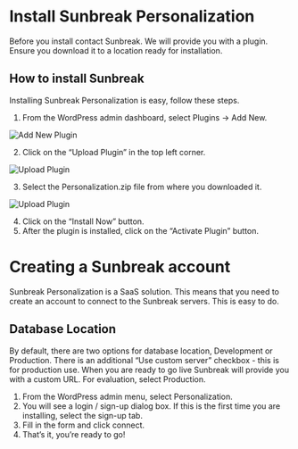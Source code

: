 # Install Sunbreak Personalization

Before you install contact Sunbreak. We will provide you with a plugin. Ensure you download it to a location ready for installation.

## How to install Sunbreak

Installing Sunbreak Personalization is easy, follow these steps.

1. From the WordPress admin dashboard, select Plugins -> Add New.

![Add New Plugin](../../img/getting-started-1.png)

2. Click on the “Upload Plugin” in the top left corner.

![Upload Plugin](../../img/getting-started-2.png)

3. Select the Personalization.zip file from where you downloaded it.

![Upload Plugin](../../img/getting-started-3.png)

4. Click on the “Install Now” button.
5. After the plugin is installed, click on the “Activate Plugin” button.


# Creating a Sunbreak account

Sunbreak Personalization is a SaaS solution. This means that you need to create an account to connect to the Sunbreak servers. This is easy to do.

## Database Location

By default, there are two options for database location, Development or Production. There is an additional “Use custom server” checkbox - this is for production use. When you are ready to go live Sunbreak will provide you with a custom URL. For evaluation, select Production.

1. From the WordPress admin menu, select Personalization.
1. You will see a login / sign-up dialog box. If this is the first time you are installing, select the sign-up tab.
1. Fill in the form and click connect.
1. That’s it, you’re ready to go!
